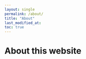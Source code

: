 ```yaml
---
layout: single
permalink: /about/
title: "About"
last_modified_at: 
toc: true
---
```

# About this website

